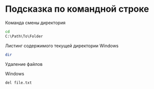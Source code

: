 # Подсказка по командной строке

Команда смены директория

```sh
cd
C:\Path\To\Folder
```

Листинг содержимого текущей директории
Windows
```sh
dir
```


Удаление файлов

Windows
```sh
del file.txt
```